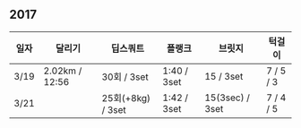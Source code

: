 ## 2017

| 일자 | 달리기 | 딥스쿼트 | 플랭크 | 브릿지 | 턱걸이 |
|---|---|---|---|---|---|
| 3/19 | 2.02km / 12:56 | 30회 / 3set | 1:40 / 3set | 15 / 3set | 7 / 5 / 3 |
| 3/21 | | 25회(+8kg) / 3set | 1:42 / 3set | 15(3sec) / 3set | 7 / 4 / 5 |

